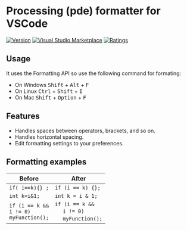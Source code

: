 # Processing (pde) formatter for VSCode

[![Version](https://vsmarketplacebadge.apphb.com/version/millenniumambiguity.processing-formatter.svg)](https://marketplace.visualstudio.com/items?itemName=millenniumambiguity.processing-formatter)
[![Visual Studio Marketplace](https://vsmarketplacebadge.apphb.com/installs/millenniumambiguity.processing-formatter.svg)](https://marketplace.visualstudio.com/items?itemName=millenniumambiguity.processing-formatter)
[![Ratings](https://vsmarketplacebadge.apphb.com/rating/millenniumambiguity.processing-formatter.svg)](https://marketplace.visualstudio.com/items?itemName=millenniumambiguity.processing-formatter)

## Usage

It uses the Formatting API so use the following command for formating: <br>
* On Windows <kbd>Shift</kbd> + <kbd>Alt</kbd> + <kbd>F</kbd>
* On Linux <kbd>Ctrl</kbd> + <kbd>Shift</kbd> + <kbd>I</kbd>
* On Mac <kbd>Shift</kbd> + <kbd>Option</kbd> + <kbd>F</kbd>

## Features
* Handles spaces between operators, brackets, and so on.
* Handles horizontal spacing.
* Edit formatting settings to your preferences.

## Formatting examples

Before | After
------------ | -------------
`if( i==k){} ;` | `if (i == k) {};`
`int k=i&1;` | `int k = i & 1;`
`if (i == k &&`<br>`i != 0)`<br>`myFunction();` | `if (i == k &&`<br>&nbsp;&nbsp;&nbsp;&nbsp;&nbsp;`i != 0)`<br>&nbsp;&nbsp;&nbsp;&nbsp;&nbsp;`myFunction();`
